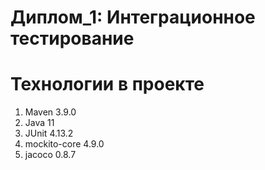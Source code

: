 # Диплом_1: Интеграционное тестирование

# Технологии в проекте 
1. Maven 3.9.0
2. Java 11
3. JUnit 4.13.2
4. mockito-core 4.9.0
5. jacoco 0.8.7

